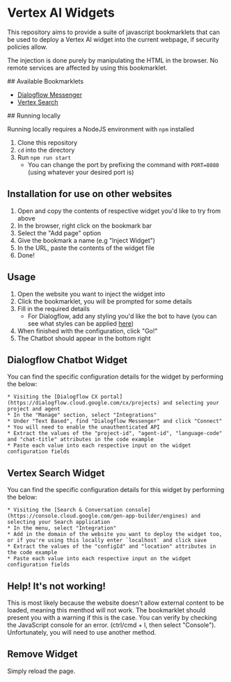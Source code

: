 # Vertex AI Widgets

This repository aims to provide a suite of javascript bookmarklets that can be used to deploy a Vertex AI widget into the current webpage, if security policies allow.

The injection is done purely by manipulating the HTML in the browser. No remote services are affected by using this bookmarklet.


## Available Bookmarklets


- [Dialogflow Messenger](./public/js/dialogflowmessenger.js)
- [Vertex Search](./public/js/searchwidget.js)

## Running locally

Running locally requires a NodeJS environment with `npm` installed

1. Clone this repository
1. `cd` into the directory
1. Run `npm run start`
    * You can change the port by prefixing the command with `PORT=8080` (using whatever your desired port is)

## Installation for use on other websites

1. Open and copy the contents of respective widget you'd like to try from above
1. In the browser, right click on the bookmark bar
1. Select the "Add page" option
1. Give the bookmark a name (e.g "Inject Widget")
1. In the URL, paste the contents of the widget file
1. Done!

## Usage

1. Open the website you want to inject the widget into
1. Click the bookmarklet, you will be prompted for some details
1. Fill in the required details
    - For Dialogflow, add any styling you'd like the bot to have (you can see what styles can be applied [here](https://cloud.google.com/dialogflow/cx/docs/concept/integration/dialogflow-messenger#css-customize-general))
1. When finished with the configuration, click "Go!"
1. The Chatbot should appear in the bottom right

## Dialogflow Chatbot Widget

You can find the specific configuration details for the widget by performing the below:

    * Visiting the [Dialogflow CX portal](https://dialogflow.cloud.google.com/cx/projects) and selecting your project and agent
    * In the "Manage" section, select "Integrations"
    * Under "Text Based", find "Dialogflow Messenger" and click "Connect"
    * You will need to enable the unauthenticated API
    * Extract the values of the "project-id", "agent-id", "language-code" and "chat-title" attributes in the code example
    * Paste each value into each respective input on the widget configuration fields

## Vertex Search Widget

You can find the specific configuration details for this widget by performing the below:

    * Visiting the [Search & Conversation console](https://console.cloud.google.com/gen-app-builder/engines) and selecting your Search application
    * In the menu, select "Integration"
    * Add in the domain of the website you want to deploy the widget too, or if you're using this locally enter `localhost` and click save
    * Extract the values of the "configId" and "location" attributes in the code example
    * Paste each value into each respective input on the widget configuration fields

## Help! It's not working!

This is most likely because the website doesn't allow external content to be loaded, meaning this menthod will not work. The bookmarklet should present you with a warning if this is the case. You can verify by checking the JavaScript console for an error. (ctrl/cmd + I, then select "Console"). Unfortunately, you will need to use another method.

## Remove Widget

Simply reload the page.
